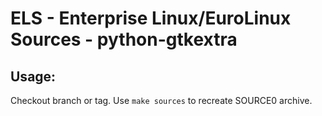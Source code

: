 # ELS - Enterprise Linux/EuroLinux Sources - python-gtkextra
 
## Usage:
  Checkout branch or tag. Use `make sources` to recreate  SOURCE0 archive.

